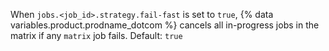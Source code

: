 When `jobs.<job_id>.strategy.fail-fast` is set to `true`, {% data variables.product.prodname_dotcom %} cancels all in-progress jobs in the matrix if any `matrix` job fails. Default: `true`
